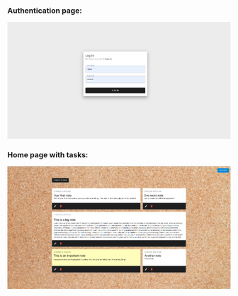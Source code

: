 ### Authentication page:

![Login/Registration](./01-auth-screen.png)

### Home page with tasks:

![Tasks](./02-dashboard-screen.png)
